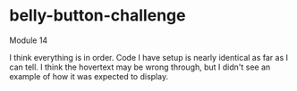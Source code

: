 # belly-button-challenge
 Module 14

I think everything is in order. Code I have setup is nearly identical as far as I can tell. I think the hovertext may be wrong through, but I didn't see an example of how it was expected to display. 
